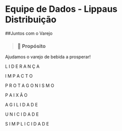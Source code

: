 # Equipe de Dados - Lippaus Distribuição
##Juntos com o Varejo

> ### 🔭  Propósito

Ajudamos o varejo de bebida a prosperar!

L I D E R A N Ç A

I M P A C T O

P R O T A G O N I S M O

P A I X Ã O

A G I L I D A D E

U N I C I D A D E

S I M P L I C I D A D E

